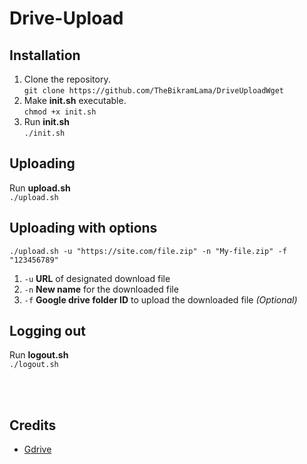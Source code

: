 # Drive-Upload

## Installation
1. Clone the repository.<br />
`git clone https://github.com/TheBikramLama/DriveUploadWget`
2. Make **init.sh** executable.<br />
`chmod +x init.sh`
3. Run **init.sh**<br />
`./init.sh`

## Uploading
Run **upload.sh**<br />
`./upload.sh`

## Uploading with options
`./upload.sh -u "https://site.com/file.zip" -n "My-file.zip" -f "123456789"`<br />
1. `-u` **URL** of designated download file
2. `-n` **New name** for the downloaded file
3. `-f` **Google drive folder ID** to upload the downloaded file *(Optional)*

## Logging out
Run **logout.sh**<br />
`./logout.sh`

<br /><br />
## Credits
- [Gdrive](https://github.com/prasmussen/gdrive)
